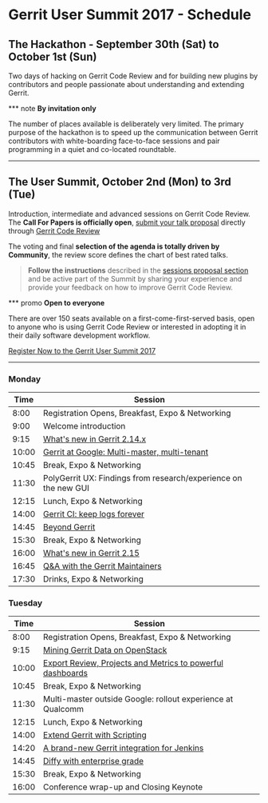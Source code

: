 # Gerrit User Summit 2017 - Schedule

## The Hackathon - September 30th (Sat) to October 1st (Sun)

Two days of hacking on Gerrit Code Review and for building new plugins
by contributors and people passionate about understanding and extending
Gerrit.

*** note
__By invitation only__

The number of places available is deliberately very limited.
The primary purpose of the hackathon is to speed up the communication
between Gerrit contributors with white-boarding face-to-face sessions
and pair programming in a quiet and co-located
roundtable.
***

## The User Summit, October 2nd (Mon) to 3rd (Tue)

Introduction, intermediate and advanced sessions on Gerrit Code Review.
The **Call For Papers is officially open**, [submit your talk proposal](cfp.md)
directly through [Gerrit Code Review](https://gerrit-review.googlesource.com/#/admin/projects/summit/2017)

The voting and final **selection of the agenda is totally driven by Community**,
the review score defines the chart of best rated talks.

> **Follow the instructions** described in the [sessions proposal section](cfp.md)
> and be active part of the Summit by sharing your experience and provide
> your feedback on how to improve Gerrit Code Review.

*** promo
__Open to everyone__

There are over 150 seats available on a first-come-first-served basis,
open to anyone who is using Gerrit Code Review or interested in adopting
it in their daily software development workflow.

[Register Now to the Gerrit User Summit 2017](https://www.eventbrite.co.uk/e/gerrit-user-summit-2017-tickets-34486175078)
***

### Monday

| Time  | Session                                                                      |
|-------|------------------------------------------------------------------------------|
|  8:00 | Registration Opens, Breakfast, Expo & Networking                             |
|  9:00 | Welcome introduction                                                         |
|  9:15 | [What's new in Gerrit 2.14.x](sessions/new-in-2.14.md)                       |
| 10:00 | [Gerrit at Google: Multi-master, multi-tenant](sessions/gerrit-at-google.md) |
| 10:45 | Break, Expo & Networking                                                     |
| 11:30 | PolyGerrit UX: Findings from research/experience on the new GUI              |
| 12:15 | Lunch, Expo & Networking                                                     |
| 14:00 | [Gerrit CI: keep logs forever](sessions/gerrit-ci-forever.md)                |
| 14:45 | [Beyond Gerrit](sessions/beyond-gerrit.md)                                   |
| 15:30 | Break, Expo & Networking                                                     |
| 16:00 | [What's new in Gerrit 2.15](sessions/new-in-2.15.md)                         |
| 16:45 | [Q&A with the Gerrit Maintainers](sessions/maintainers-qa.md)                |
| 17:30 | Drinks, Expo & Networking                                                    |

### Tuesday

| Time  | Session                                                                                             |
|-------|-----------------------------------------------------------------------------------------------------|
|  8:00 | Registration Opens, Breakfast, Expo & Networking                                                    |
|  9:15 | [Mining Gerrit Data on OpenStack](sessions/mining_gerrit.md)                                        |
| 10:00 | [Export Review, Projects and Metrics to powerful dashboards](sessions/gerrit-graphs-dashboards.md)  |
| 10:45 | Break, Expo & Networking                                                                            |
| 11:30 | Multi-master outside Google: rollout experience at Qualcomm                                         |
| 12:15 | Lunch, Expo & Networking                                                                            |
| 14:00 | [Extend Gerrit with Scripting](sessions/gerrit-scripting-plugins.md)                                |
| 14:20 | [A brand-new Gerrit integration for Jenkins](sessions/jenkins-gerrit-plugin.md)                     |
| 14:45 | [Diffy with enterprise grade](sessions/diffy-with-enterprise-grade.md)                              |
| 15:30 | Break, Expo & Networking                                                                            |
| 16:00 | Conference wrap-up and Closing Keynote                                                              |

